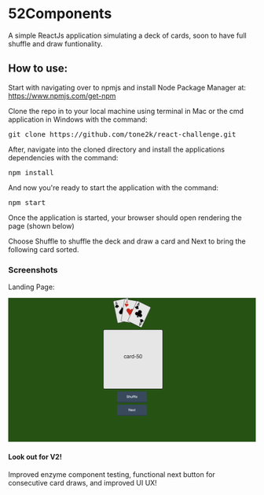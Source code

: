 # 52Components

A simple ReactJs application simulating a deck of cards, soon to have full shuffle and draw funtionality. 

## How to use:

Start with navigating over to npmjs and install Node Package Manager at:
https://www.npmjs.com/get-npm

Clone the repo in to your local machine using terminal in Mac or the cmd application in Windows with the command: 
<pre>git clone https://github.com/tone2k/react-challenge.git</pre>

After, navigate into the cloned directory and install the applications dependencies with the command: 
<pre>npm install</pre>

And now you're ready to start the application with the command: 
<pre>npm start</pre>

Once the application is started, your browser should open rendering the page (shown below)

Choose Shuffle to shuffle the deck and draw a card and Next to bring the following card sorted. 

### Screenshots
Landing Page:

![start screen](screenshot1.png)

#### Look out for V2!

Improved enzyme component testing, functional next button for consecutive card draws, and improved UI UX!

